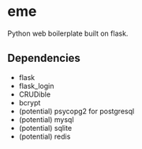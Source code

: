 
# eme
Python web boilerplate built on flask.

## Dependencies
- flask
- flask_login
- CRUDible
- bcrypt
- (potential) psycopg2 for postgresql
- (potential) mysql
- (potential) sqlite
- (potential) redis

